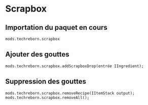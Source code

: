 # Scrapbox

## Importation du paquet en cours
`mods.techreborn.scrapbox`

## Ajouter des gouttes
```zenscript
mods.techreborn.scrapbox.addScrapboxDrop(entrée IIngredient);
```

## Suppression des gouttes
```zenscript
mods.techreborn.scrapbox.removeRecipe(IItemStack output);
mods.techreborn.scrapbox.removeAll();
```